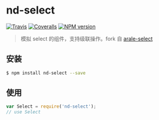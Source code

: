 # nd-select

[![Travis](https://img.shields.io/travis/ndfront/nd-select.svg?style=flat-square)](https://github.com/ndfront/nd-select)
[![Coveralls](https://img.shields.io/coveralls/ndfront/nd-select.svg?style=flat-square)](https://github.com/ndfront/nd-select)
[![NPM version](https://img.shields.io/npm/v/nd-select.svg?style=flat-square)](https://npmjs.org/package/nd-select)

> 模拟 select 的组件，支持级联操作。fork 自 [arale-select](https://github.com/aralejs/select)

## 安装

```bash
$ npm install nd-select --save
```

## 使用

```js
var Select = require('nd-select');
// use Select
```
